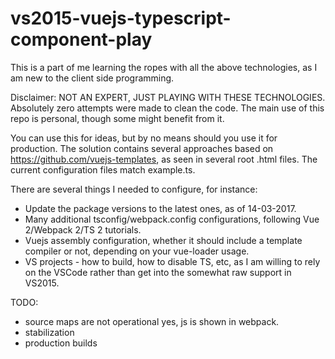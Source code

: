 # vs2015-vuejs-typescript-component-play

This is a part of me learning the ropes with all the above technologies, as I am new to the client side programming.

Disclaimer:
NOT AN EXPERT, JUST PLAYING WITH THESE TECHNOLOGIES.
Absolutely zero attempts were made to clean the code. 
The main use of this repo is personal, though some might benefit from it.

You can use this for ideas, but by no means should you use it for production.
The solution contains several approaches based on https://github.com/vuejs-templates, as seen in several root .html files.
The current configuration files match example.ts.

There are several things I needed to configure, for instance: 
- Update the package versions to the latest ones, as of 14-03-2017.
- Many additional tsconfig/webpack.config configurations, following Vue 2/Webpack 2/TS 2 tutorials.
- Vuejs assembly configuration, whether it should include a template compiler or not, depending on your vue-loader usage. 
- VS projects - how to build, how to disable TS, etc, as I am willing to rely on the VSCode rather than get into the somewhat raw support in VS2015.

TODO: 
- source maps are not operational yes, js is shown in webpack.
- stabilization 
- production builds



